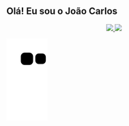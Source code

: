 ## Olá! Eu sou o João Carlos
<div align="center">
  <a href="https://github.com/devjaum">
  <img height="180em" src="https://github-readme-stats.vercel.app/api?username=devjaum&show_icons=true&theme=dark&include_all_commits=true&count_private=true"/>
  <img height="180em" src="https://github-readme-stats.vercel.app/api/top-langs/?username=devjaum&layout=compact&langs_count=7&theme=dark"/>
</div>

  ![Snake animation](https://github.com/devjaum/devjaum/blob/output/github-contribution-grid-snake.svg) 
  
